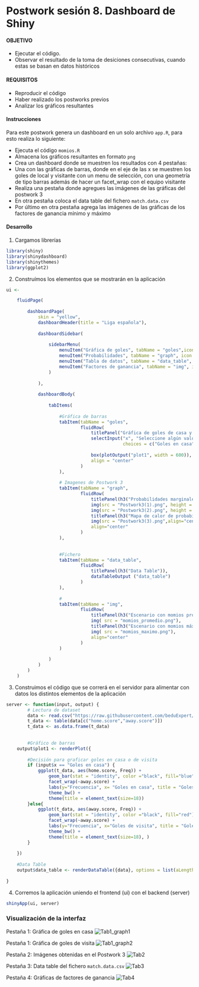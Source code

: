 # Postwork sesión 8. Dashboard de Shiny

#### OBJETIVO
- Ejecutar el código. 
- Observar el resultado de la toma de desiciones consecutivas, cuando estas se basan en datos históricos 

#### REQUISITOS
- Reproducir el código 
- Haber realizado los postworks previos 
- Analizar los gráficos resultantes

#### Instrucciones
Para este postwork genera un dashboard en un solo archivo `app.R`, para esto realiza lo siguiente: 
- Ejecuta el código `momios.R`
- Almacena los gráficos resultantes en formato `png` 
- Crea un dashboard donde se muestren los resultados con 4 pestañas:
- Una con las gráficas de barras, donde en el eje de las x se muestren los goles de local y visitante con un menu de selección, con una geometría de tipo barras además de hacer un facet_wrap con el equipo visitante
- Realiza una pestaña donde agregues las imágenes de las gráficas del postwork 3
- En otra pestaña coloca el data table del fichero `match.data.csv` 
- Por último en otra pestaña agrega las imágenes de las gráficas de los factores de ganancia mínimo y máximo

#### Desarrollo
1. Cargamos librerías
```r
library(shiny)
library(shinydashboard)
library(shinythemes)
library(ggplot2)
```
2. Construímos los elementos que se mostrarán en la aplicación
```r
ui <- 

    fluidPage(
        
        dashboardPage(
            skin = "yellow",
            dashboardHeader(title = "Liga española"),
            
            dashboardSidebar(
                
                sidebarMenu(
                    menuItem("Gráfica de goles", tabName = "goles",icon = icon("futbol")),
                    menuItem("Probabilidades", tabName = "graph", icon = icon("dice")),
                    menuItem("Tabla de datos", tabName = "data_table", icon = icon("table")),
                    menuItem("Factores de ganancia", tabName = "img", icon = icon("image"))
                )
                
            ),
            
            dashboardBody(
                
                tabItems(
                    
                    #Gráfica de barras
                    tabItem(tabName = "goles",
                            fluidRow(
                                titlePanel("Gráfica de goles de casa y de visita"), 
                                selectInput("x", "Seleccione algún valor:",
                                            choices = c("Goles en casa","Goles de visita")),
                                
                                box(plotOutput("plot1", width = 600)),
                                align = "center"
                            )
                    ),
                    
                    # Imagenes de Postwork 3
                    tabItem(tabName = "graph", 
                            fluidRow(
                                titlePanel(h3("Probabilidades marginales")),
                                img(src = "Postwork3(1).png", height = 300, width = 300),
                                img(src = "Postwork3(2).png", height = 300, width = 300),
                                titlePanel(h3("Mapa de calor de probabilidades conjuntas")),
                                img(src = "Postwork3(3).png",align="center"), 
                                align="center"
                            )
                    ),
                    
                    
                    #Fichero
                    tabItem(tabName = "data_table",
                            fluidRow(        
                                titlePanel(h3("Data Table")),
                                dataTableOutput ("data_table")
                            )
                    ), 
                    
                    #
                    tabItem(tabName = "img",
                            fluidRow(
                                titlePanel(h3("Escenario con momios promedio")),
                                img( src = "momios_promedio.png"),
                                titlePanel(h3("Escenario con momios máximo")),
                                img( src = "momios_maximo.png"),
                                align="center"
                            )
                    )
                    
                )
            )
        )
    )
```
3. Construimos el código que se correrá en el servidor para alimentar con datos los distintos elementos de la aplicación
```r
server <- function(input, output) {
        # Lectura de dataset
        data <- read.csv("https://raw.githubusercontent.com/beduExpert/Programacion-R-Santander-2021/main/Sesion-08/Postwork/match.data.csv")
        t_data <- table(data[c("home.score","away.score")])
        t_data <- as.data.frame(t_data)
        
    
        #Gráfico de barras
    output$plot1 <- renderPlot({
        
        #Decisión para graficar goles en casa o de visita
        if (input$x == "Goles en casa") {
            ggplot(t_data, aes(home.score, Freq)) +
                geom_bar(stat = "identity", color ="black", fill="blue") +
                facet_wrap(~away.score) +
                labs(y="Frecuencia", x= "Goles en casa", title = "Goles de visita") +
                theme_bw() +
                theme(title = element_text(size=18))
        }else{
            ggplot(t_data, aes(away.score, Freq)) +
                geom_bar(stat = "identity", color ="black", fill="red") +
                facet_wrap(~away.score) +
                labs(y="Frecuencia", x="Goles de visita", title = "Goles de visita") +
                theme_bw() +
                theme(title = element_text(size=18), )
        }
        
    })
    
    #Data Table
    output$data_table <- renderDataTable({data}, options = list(aLengthMenu = c(5,25,50), iDisplayLength = 8))
    
}
```
4. Corremos la aplicación uniendo el frontend (ui) con el backend (server)
```r
shinyApp(ui, server)
```

### Visualización de la interfaz

Pestaña 1: Gráfica de goles en casa
![Tab1_graph1](https://raw.githubusercontent.com/OmarGard/Bedu-F2-Postworks-E4/main/img/tab1_graph1.png)

Pestaña 1: Gráfica de goles de visita
![Tab1_graph2](https://raw.githubusercontent.com/OmarGard/Bedu-F2-Postworks-E4/main/img/tab1_graph2.png)

Pestaña 2: Imágenes obtenidas en el Postwork 3
![Tab2](https://raw.githubusercontent.com/OmarGard/Bedu-F2-Postworks-E4/main/img/tab2.png)

Pestaña 3: Data table del fichero `match.data.csv`
![Tab3](https://raw.githubusercontent.com/OmarGard/Bedu-F2-Postworks-E4/main/img/tab3.png)

Pestaña 4: Gráficas de factores de ganancia
![Tab4](https://raw.githubusercontent.com/OmarGard/Bedu-F2-Postworks-E4/main/img/tab4.png)



